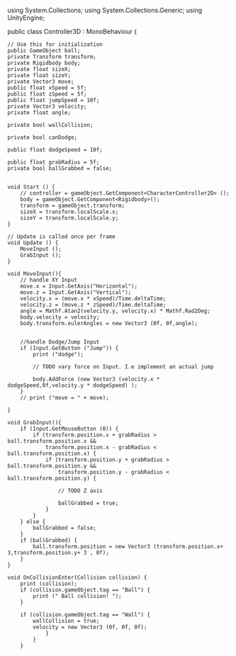 using System.Collections;
using System.Collections.Generic;
using UnityEngine;

public class Controller3D : MonoBehaviour {

	// Use this for initialization
	public GameObject ball;
	private Transform transform;
	private Rigidbody body;
	private float sizeX;
	private float sizeY;
	private Vector3 move;
	public float xSpeed = 5f;
	public float zSpeed = 5f; 
	public float jumpSpeed = 10f;
	private Vector3 velocity;
	private float angle;

	private bool wallCollision;

	private bool canDodge;

	public float dodgeSpeed = 10f;

	public float grabRadius = 5f;
	private bool ballGrabbed = false;


	void Start () {
		// controller = gameObject.GetComponent<CharacterController2D> ();
		body = gameObject.GetComponent<Rigidbody>();
		transform = gameObject.transform;
		sizeX = transform.localScale.x;
		sizeY = transform.localScale.y;
	}
	
	// Update is called once per frame
	void Update () {
		MoveInput ();
		GrabInput ();
	}

	void MoveInput(){
		// handle XY Input
		move.x = Input.GetAxis("Horizontal");
		move.z = Input.GetAxis("Vertical");
		velocity.x = (move.x * xSpeed)/Time.deltaTime;
		velocity.z = (move.z * zSpeed)/Time.deltaTime;
		angle = Mathf.Atan2(velocity.y, velocity.x) * Mathf.Rad2Deg; 
		body.velocity = velocity;
		body.transform.eulerAngles = new Vector3 (0f, 0f,angle);


		//handle Dodge/Jump Input
		if (Input.GetButton ("Jump")) {
			print ("dodge");

			// TODO vary force on Input. I.e implement an actual jump

			body.AddForce (new Vector3 (velocity.x * dodgeSpeed,0f,velocity.y * dodgeSpeed) );
		}
		// print ("move = " + move);

	}

	void GrabInput(){
		if (Input.GetMouseButton (0)) {
			if (transform.position.x + grabRadius > ball.transform.position.x &&
			    transform.position.x - grabRadius < ball.transform.position.x) {
				if (transform.position.y + grabRadius > ball.transform.position.y &&
				    transform.position.y - grabRadius < ball.transform.position.y) {

					// TODO Z axis 	

					ballGrabbed = true;
				}
			}
		} else {
			ballGrabbed = false;
		}
		if (ballGrabbed) {
			ball.transform.position = new Vector3 (transform.position.x+ 3,transform.position.y+ 3 , 0f);
		}
	}

	void OnCollisionEnter(Collision collision) {
		print (collision);
		if (collision.gameObject.tag == "Ball") {
			print (" Ball collision! ");
		}

		if (collision.gameObject.tag == "Wall") {
			wallCollision = true;
			velocity = new Vector3 (0f, 0f, 0f);
				}
			}
		}

